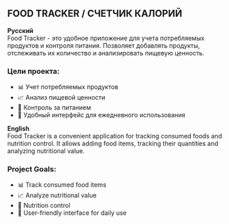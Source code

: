 ## FOOD TRACKER / СЧЕТЧИК КАЛОРИЙ

**Русский**  
Food Tracker - это удобное приложение для учета потребляемых продуктов и контроля питания. Позволяет добавлять продукты, отслеживать их количество и анализировать пищевую ценность.  

### Цели проекта:
- 📊 Учет потребляемых продуктов
- 📈 Анализ пищевой ценности
- 🍎 Контроль за питанием
- 🚀 Удобный интерфейс для ежедневного использования

**English**  
Food Tracker is a convenient application for tracking consumed foods and nutrition control. It allows adding food items, tracking their quantities and analyzing nutritional value.

### Project Goals:
- 📊 Track consumed food items
- 📈 Analyze nutritional value
- 🍎 Nutrition control
- 🚀 User-friendly interface for daily use
